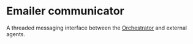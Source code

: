 # Emailer communicator

A threaded messaging interface between the [Orchestrator](https://github.com/ReasonAbleAI/orchestrator) and external agents.
